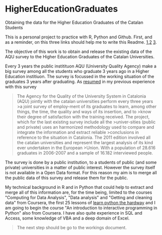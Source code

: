 HigherEducationGraduates
========================

Obtaining the data for the Higher Education Graduates of the Catalan Students

This is a personal project to practice with R, Python and Github. 
First, and as a reminder, on this three links should help me to write this Readme. 
[1](https://help.github.com/articles/markdown-basics),[2](https://help.github.com/articles/writing-on-github) [3](https://help.github.com/articles/github-flavored-markdown). 

The objective of this work is to obtain and release the existing data of the AQU survey to the Higher Education Graduates of the Catalan Universities. 

Every 3 years the public institituon AQU (University Quality Agency) make a big survey  among all the students who graduate 3 years ago in a Higher Education institiuon. The survey is focussed in the working situation of the graduates 3 years after graduating. 
As [resumed](https://drive.google.com/file/d/0ByO2OczyC7ZbcUNwSUUzZWVwem8/edit?usp=sharing) in my previous experience with this survey 

>The Agency for the Quality of the University System in Catalonia (AQU) jointly with the catalan universities perform every three years >a joint survey of employ-ment of its graduates to learn, among other things, the time, the quality and ways of its insertion, and to >know their degree of satisfaction with the training received. The project, which for the last existing survey include all the >univer-sities (public and private) uses an harmonized methodology used to compare and integrate the information and extract reliable >conclusions in reference to the situation in Catalonia.
>The 2011 edition involved all the catalan universities and represent the largest analysis of its kind ever undertaken in the European >Union. With a population of 28.616 graduates in 2006-2007 and a sample of 16.182 interviewed people.

The survey is done by a public institution, to a students of public (and some private) universities in a matter of public interest.  However the survey itself is not available in a Open Data format. For this reason my aim is to merge all the public data of this survey and release them for the public. 

My technical background in R and in Python that could help to extract and merge all of this information are, for the time being, limited to the courses "Computing for Data Analysis", "Data analysis" and "Getting and cleaning data" from Coursera, the first 25 lessons of [learn python the hardway](http://learnpythonthehardway.org/book/) and I am going to begin the course "An introduction to interactive programming in Python" also from Coursera.
I have also quite experience in SQL and Access, some knowledge of VBA and a deep domain of Excel. 

>The next step should be go to the workings document. 
